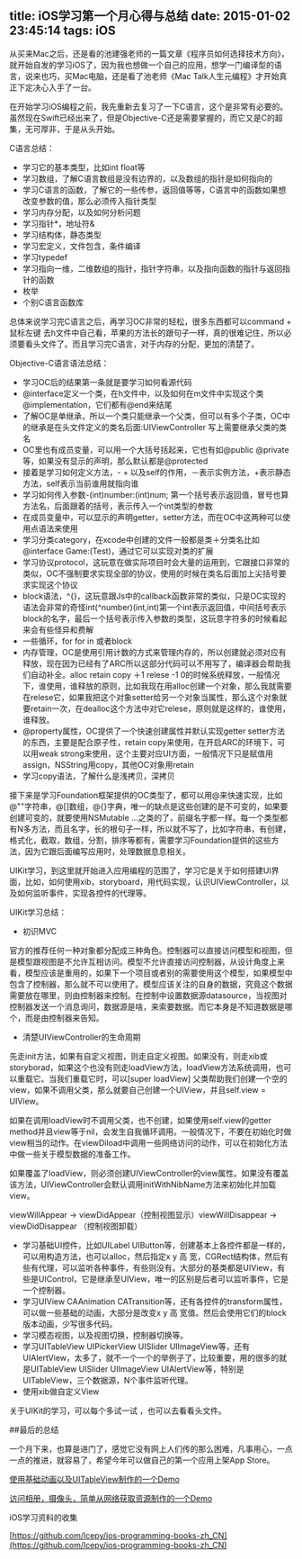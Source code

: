 title: iOS学习第一个月心得与总结
date: 2015-01-02 23:45:14
tags: iOS
---

从买来Mac之后，还是看的池建强老师的一篇文章《程序员如何选择技术方向》，就开始自发的学习iOS了，因为我也想做一个自己的应用，想学一门编译型的语言，说来也巧，买Mac电脑，还是看了池老师《Mac Talk人生元编程》才开始真正下定决心入手了一台。

在开始学习iOS编程之前，我先重新去复习了一下C语言，这个是非常有必要的。虽然现在Swift已经出来了，但是Objective-C还是需要掌握的，而它又是C的超集，无可厚非，于是从头开始。

C语言总结：

* 学习它的基本类型，比如int float等
* 学习数组，了解C语言数组是没有边界的，以及数组的指针是如何指向的
* 学习C语言的函数，了解它的一些传参，返回值等等，C语言中的函数如果想改变参数的值，那么必须传入指针类型
* 学习内存分配，以及如何分析问题
* 学习指针*，地址符&
* 学习结构体，静态类型
* 学习宏定义，文件包含，条件编译
* 学习typedef
* 学习指向一维，二维数组的指针，指针字符串，以及指向函数的指针与返回指针的函数
* 枚举
* 个别C语言函数库

总体来说学习完C语言之后，再学习OC非常的轻松，很多东西都可以command + 鼠标左键 去h文件中自己看，苹果的方法长的跟句子一样，真的很难记住，所以必须要看头文件了。而且学习完C语言，对于内存的分配，更加的清楚了。

Objective-C语言语法总结：

* 学习OC后的结果第一条就是要学习如何看源代码
* @interface定义一个类，在h文件中，以及如何在m文件中实现这个类@implementation，它们都有@end来结尾
* 了解OC是单继承，所以一个类只能继承一个父类，但可以有多个子类，OC中的继承是在头文件定义的类名后面:UIViewController 写上需要继承父类的类名
* OC里也有成员变量，可以用一个大括号括起来，它也有如@public @private等，如果没有显示的声明，那么默认都是@protected
* 接着是学习如何定义方法，- + 以及self的作用，－表示实例方法，+表示静态方法，self表示当前谁用就指向谁
* 学习如何传入参数-(int)number:(int)num; 第一个括号表示返回值，冒号也算方法名，后面跟着的括号，表示传入一个int类型的参数
* 在成员变量中，可以显示的声明getter，setter方法，而在OC中这两种可以使用点语法来使用
* 学习分类category，在xcode中创建的文件一般都是类＋分类名比如@interface Game:(Test)，通过它可以实现对类的扩展
* 学习协议protocol，这玩意在做实际项目时会大量的运用到，它跟接口非常的类似，OC不强制要求实现全部的协议，使用的时候在类名后面加上尖括号<xxxDelegate>要求实现这个协议
* block语法，^{}，这玩意跟Js中的callback函数非常的类似，只是OC实现的语法会非常的奇怪int(^number)(int,int)第一个int表示返回值，中间括号表示block的名字，最后一个括号表示传入参数的类型，这玩意字符多的时候看起来会有些怪异和费解
* 一些循环，for for in 或者block
* 内存管理，OC是使用引用计数的方式来管理内存的，所以创建就必须对应有释放，现在因为已经有了ARC所以这部分代码可以不用写了，编译器会帮助我们自动补全。alloc retain copy ＋1 relese -1 0的时候系统释放，一般情况下，谁使用，谁释放的原则，比如我现在用alloc创建一个对象，那么我就需要在relese它，如果我把这个对象setter给另一个对象当属性，那么这个对象就要retain一次，在dealloc这个方法中对它relese，原则就是这样的，谁使用，谁释放。
* @property属性，OC提供了一个快速创建属性并默认实现getter setter方法的东西，主要是配合原子性，retain copy来使用，在开启ARC的环境下，可以用weak strong来使用，这个主要对应UI方面，一般情况下只是赋值用assign，NSString用copy，其他OC对象用retain
* 学习copy语法，了解什么是浅拷贝，深拷贝

<!--more-->

接下来是学习Foundation框架提供的OC类型了，都可以用@来快速实现，比如@""字符串，@[]数组，@{}字典，唯一的缺点是这些创建的是不可变的，如果要创建可变的，就要使用NSMutable ...之类的了，前缀名字都一样。每一个类型都有N多方法，而且名字，长的根句子一样，所以就不写了，比如字符串，有创建，格式化，截取，数组，分割，排序等都有，需要学习Foundation提供的这些方法，因为它跟后面编写应用时，处理数据息息相关。

UIKit学习，到这里就开始进入应用编程的范围了，学习它是关于如何搭建UI界面，比如，如何使用xib，storyboard，用代码实现，认识UIViewController，以及如何监听事件，实现各控件的代理等。

UIKit学习总结：

* 初识MVC

官方的推荐任何一种对象都分配成三种角色。控制器可以直接访问模型和视图，但是模型跟视图是不允许互相访问。模型不允许直接访问控制器，从设计角度上来看，模型应该是重用的，如果下一个项目或者别的需要使用这个模型，如果模型中包含了控制器，那么就不可以使用了。模型应该关注的自身的数据，究竟这个数据需要放在哪里，则由控制器来控制。在控制中设置数据源datasource，当视图对控制器发送一个消息询问，数据源是啥，来索要数据。而它本身是不知道数据是哪个，而是由控制器来告知。

* 清楚UIViewController的生命周期

先走init方法，如果有自定义视图，则走自定义视图。如果没有，则走xib或storyborad，如果这个也没有则走loadView方法，loadView方法系统调用，也可以重载它。当我们重载它时，可以[super loadView] 父类帮助我们创建一个空的view，如果不调用父类，那么就要自己创建一个UIView，并且self.view = UIView。

如果在调用loadView时不调用父类，也不创建，如果使用self.view的getter method并且view等于nil，会发生自我循环调用。一般情况下，不要在初始化时做view相当的动作。在viewDiload中调用一些网络访问的动作，可以在初始化方法中做一些关于模型数据的准备工作。

如果覆盖了loadView，则必须创建UIViewController的view属性。如果没有覆盖该方法，UIViewController会默认调用initWithNibName方法来初始化并加载view。

viewWillAppear -> viewDidAppear（控制视图显示）viewWillDisappear -> viewDidDisappear （控制视图卸载）

* 学习基础UI控件，比如UILabel UIButton等，创建基本上各控件都是一样的，可以用构造方法，也可以alloc，然后指定x y 高 宽，CGRect结构体，然后有些有代理，可以监听各种事件，有些则没有。大部分的基类都是UIView，有些是UIControl，它是继承至UIView，唯一的区别是后者可以监听事件，它是一个控制器。
* 学习UIView CAAnimation CATransition等，还有各控件的transform属性，可以做一些基础的动画，大部分是改变x y 高 宽值。然后会使用它们的block版本动画，少写很多代码。
* 学习模态视图，以及视图切换，控制器切换等。
* 学习UITableView UIPickerView UISlider UIImageView等，还有UIAlertView，太多了，就不一个一个的举例子了，比较重要，用的很多的就是UITableView UISlider UIImageView UIAlertView等，特别是UITableView，三个数据源，N个事件监听代理。
* 使用xib做自定义View

关于UIKit的学习，可以每个多试一试 ，也可以去看看头文件。

##最后的总结

一个月下来，也算是进门了，感觉它没有网上人们传的那么困难，凡事用心，一点一点的推进，就容易了，希望今年可以做自己的第一个应用上架App Store。

[使用基础动画以及UITableView制作的一个Demo](https://github.com/lcepy/geekObjective-C/tree/master/UseHMGLTransitionsAnimations)

[访问相册，摄像头，简单从网络获取资源制作的一个Demo](https://github.com/lcepy/geekObjective-C/tree/master/HttpImageAndPho)

iOS学习资料的收集

[https://github.com/lcepy/ios-programming-books-zh_CN](https://github.com/lcepy/ios-programming-books-zh_CN)







